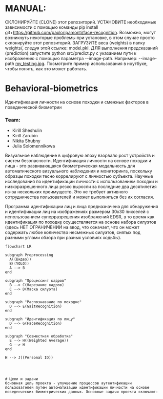 # MANUAL:

СКЛОНИРУЙТЕ (CLONE) этот репозиторий.
УСТАНОВИТЕ необходимые зависимости с помощью команды pip install git+https://github.com/paoloripamonti/face-recognition. Возможно, могут возникнуть некоторые проблемы при установке, в этом случае просто склонируйте этот репозиторий.
ЗАГРУЗИТЕ веса (weights) в папку weights/, следуя этой ссылке: model.pkl.
ДЛЯ выполнения предсказаний (prediction) запустите python src/predict.py с указанием пути к изображению с помощью параметра --image-path. Например: --image-path [my_testing.jpg](https://i.pinimg.com/originals/9e/1c/c9/9e1cc9329b82ad0084d5c4c30757d469.jpg).
Посмотрите пример использования в ноутбуке, чтобы понять, как это может работать.


# Behavioral-biometrics
Идентификация личности на основе походки и смежных факторов в поведенческой биометрии

### Team:
- Kirill Sheshulin
- Kirill Zarubin
- Nikita Shubny
- Julia Solomennikowa

Визуальное наблюдение в цифровую эпоху взорвало рост устройств и систем безопасности. Идентификация личности на основе походки и лица - это развивающаяся биометрическая модальность для автоматического визуального наблюдения и мониторинга, поскольку образцы походки тесно коррелируют с личностью субъекта. Научные исследования по идентификации личности с использованием походки и низкоразрешенного лица резко выросли за последние два десятилетия из-за нескольких преимуществ. Это не требует активного сотрудничества пользователей и может выполняться без их согласия.

Программа идентификации лиц и лица предназначена для обнаружения и идентификации лиц на изображениях размером 30x30 пикселей с использованием суперразрешения изображений EDSR, в то время как идентификация по походке осуществляется на основе набора силуэтов (здесь НЕТ ОГРАНИЧЕНИЙ на ввод, что означает, что он может содержать любое количество несмежных силуэтов, снятых под разными углами обзора при разных условиях ходьбы).

```mermaid
flowchart LR

subgraph Preprocessing
  A((Видео))
  B((YOLO))
  A --> B
end

subgraph "Процессинг кадров" 
  B --> C(Нарезание кадров)
  C --> D(Маска силуэта)
end

subgraph "Распознавание по походке"
  D --> E(GaitRecognition)
end

subgraph "Идентификация по лицу"
  D --> G(FaceRecognition)
end

subgraph "Совместная обработка"
  E --> H((Weighted Average))
  G --> H
end

H --> J((Personal ID))




# Цели и задачи
Основная цель проекта - улучшение процессов аутентификации пользователей путем автоматизации идентификации личности на основе поведенческих биометрических данных. Основные задачи проекта включают:

